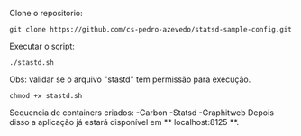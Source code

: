 Clone o repositorio:

```
git clone https://github.com/cs-pedro-azevedo/statsd-sample-config.git
```
Executar o script:
```shell
./stastd.sh
```

Obs: validar se o arquivo "stastd" tem permissão para execução.
```shelll
chmod +x stastd.sh
```

Sequencia de containers criados:
-Carbon
-Statsd
-Graphitweb
Depois disso a aplicação já estará disponível em ** localhost:8125 **.
